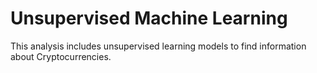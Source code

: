 # Unsupervised Machine Learning
This analysis includes unsupervised learning models to find information about Cryptocurrencies. 
